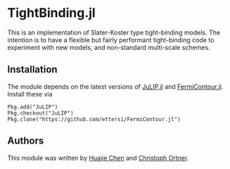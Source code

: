 # TightBinding.jl

<!--     add those once the package is up and running
[![Build Status](https://travis-ci.org/cortner/TightBinding.jl.jl.svg?branch=master)](https://travis-ci.org/cortner/TightBinding.jl.jl)

[![Coverage Status](https://coveralls.io/repos/cortner/TightBinding.jl.jl/badge.svg?branch=master&service=github)](https://coveralls.io/github/cortner/TightBinding.jl.jl?branch=master)

[![codecov.io](http://codecov.io/github/cortner/TightBinding.jl.jl/coverage.svg?branch=master)](http://codecov.io/github/cortner/TightBinding.jl.jl?branch=master)
-->

This is an implementation of Slater-Koster type tight-binding models.
The intention is to have a flexible but fairly performant tight-binding
code to experiment with new models, and non-standard multi-scale schemes.

## Installation

The module depends on the latest versions of [JuLIP.jl](https://github.com/libAtoms/JuLIP.jl) and
[FermiContour.jl](https://github.com/ettersi/FermiContour.jl). Install
these via
```
Pkg.add("JuLIP")
Pkg.checkout("JuLIP")
Pkg.clone("https://github.com/ettersi/FermiContour.jl")
```


## Authors

This module was written by [Huajie Chen](https://github.com/hjchen1983) and [Christoph Ortner](http://homepages.warwick.ac.uk/staff/C.Ortner/).
